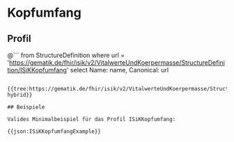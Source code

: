 # Kopfumfang

## Profil

@```
from StructureDefinition where url = 'https://gematik.de/fhir/isik/v2/VitalwerteUndKoerpermasse/StructureDefinition/ISiKKopfumfang' select Name: name, Canonical: url
```

{{tree:https://gematik.de/fhir/isik/v2/VitalwerteUndKoerpermasse/StructureDefinition/ISiKKopfumfang, hybrid}}

## Beispiele

Valides Minimalbeispiel für das Profil ISiKKopfumfang:

{{json:ISiKKopfumfangExample}}